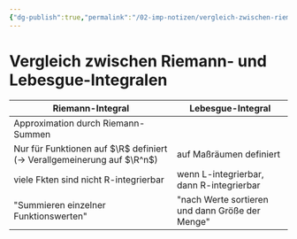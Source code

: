 ```yaml
---
{"dg-publish":true,"permalink":"/02-imp-notizen/vergleich-zwischen-riemann-und-lebesgue-integralen/"}
---
```


# Vergleich zwischen Riemann- und Lebesgue-Integralen
| Riemann-Integral                                                        | Lebesgue-Integral                               |
| ----------------------------------------------------------------------- | ----------------------------------------------- |
| Approximation durch Riemann-Summen                                      |                                                 |
| Nur für Funktionen auf $\R$ definiert (-> Verallgemeinerung auf $\R^n$) | auf Maßräumen definiert                         |
| viele Fkten sind nicht R-integrierbar                                   | wenn L-integrierbar, dann R-integrierbar        |
| "Summieren einzelner Funktionswerten"                                   | "nach Werte sortieren und dann Größe der Menge" |
